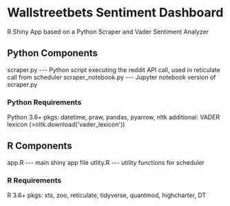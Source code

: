 # Wallstreetbets Sentiment Dashboard

R Shiny App based on a Python Scraper and Vader Sentiment Analyzer

## Python Components

scraper.py --- Python script executing the reddit API call, used in reticulate call from scheduler
scraper_notebook.py --- Jupyter notebook version of scraper.py

### Python Requirements
Python 3.6+
pkgs: datetime, praw, pandas, pyarrow, nltk
additional: VADER lexicon (>nltk.download('vader_lexicon')) 


## R Components

app.R --- main shiny app file
utlity.R --- utility functions for scheduler

### R Requirements
R 3.6+
pkgs: xts, zoo, reticulate, tidyverse, quantmod, highcharter, DT